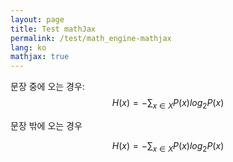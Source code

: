 ```yaml
---
layout: page
title: Test mathJax
permalink: /test/math_engine-mathjax
lang: ko
mathjax: true
---
```


문장 중에 오는 경우: $$H(x) = - \sum_{x \in{X}}{P(x) log_2{P(x)}}$$

문장 밖에 오는 경우

$$
H(x) = - \sum_{x \in{X}}{P(x) log_2{P(x)}}
$$
